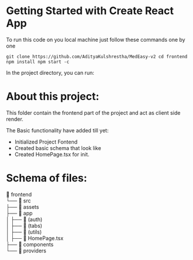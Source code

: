 # Getting Started with Create React App

To run this code on you local machine just follow these commands one by one

`
git clone https://github.com/AdityaKulshrestha/MedEasy-v2
cd frontend
npm install
npm start -c
`


In the project directory, you can run:

# About this project:

This folder contain the frontend part of the project and act as client side render.

The Basic functionality have added till yet:
 - Initialized Project Fontend
 - Created basic schema that look like
- Created HomePage.tsx for init.

# Schema of files:

📁 frontend  
└── 📂 src  
    ├── 📂 assets  
    ├── 📂 app  
    │   ├── 📂 (auth)  
    │   ├── 📂 (tabs)  
    │   ├── 📂 (utils)  
    │   ├── 📄 HomePage.tsx  
    ├── 📂 components  
    └── 📂 providers  
